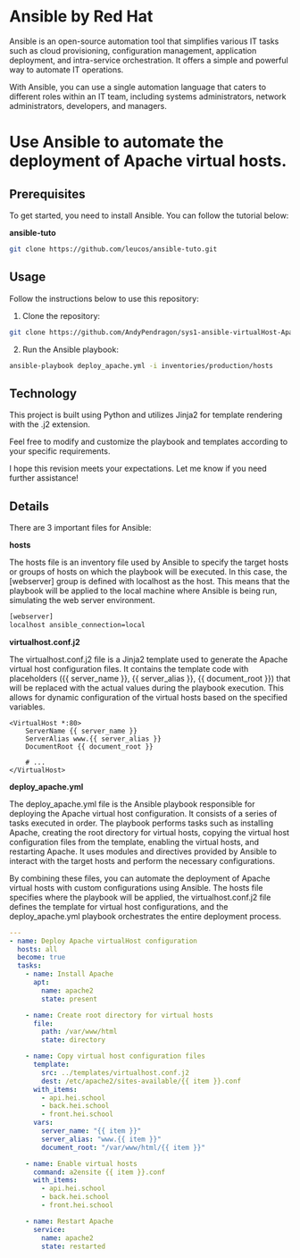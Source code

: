 # Ansible by Red Hat

Ansible is an open-source automation tool that simplifies various IT tasks such as cloud provisioning, configuration management, application deployment, and intra-service orchestration. It offers a simple and powerful way to automate IT operations.

With Ansible, you can use a single automation language that caters to different roles within an IT team, including systems administrators, network administrators, developers, and managers.

# Use Ansible to automate the deployment of Apache virtual hosts.

## Prerequisites

To get started, you need to install Ansible. You can follow the tutorial below:

**ansible-tuto**
```sh
git clone https://github.com/leucos/ansible-tuto.git
```
  
## Usage

Follow the instructions below to use this repository:

1. Clone the repository:
```sh
git clone https://github.com/AndyPendragon/sys1-ansible-virtualHost-Apache2.git
```

2. Run the Ansible playbook:
```sh
ansible-playbook deploy_apache.yml -i inventories/production/hosts
```

## Technology

This project is built using Python and utilizes Jinja2 for template rendering with the .j2 extension.

Feel free to modify and customize the playbook and templates according to your specific requirements.

I hope this revision meets your expectations. Let me know if you need further assistance!

## Details

There are 3 important files for Ansible:

**hosts**

The hosts file is an inventory file used by Ansible to specify the target hosts or groups of hosts on which the playbook will be executed. In this case, the [webserver] group is defined with localhost as the host. This means that the playbook will be applied to the local machine where Ansible is being run, simulating the web server environment.

```sh
[webserver]
localhost ansible_connection=local
```

**virtualhost.conf.j2**

The virtualhost.conf.j2 file is a Jinja2 template used to generate the Apache virtual host configuration files. It contains the template code with placeholders ({{ server_name }}, {{ server_alias }}, {{ document_root }}) that will be replaced with the actual values during the playbook execution. This allows for dynamic configuration of the virtual hosts based on the specified variables.

```jinja
<VirtualHost *:80>
    ServerName {{ server_name }}
    ServerAlias www.{{ server_alias }}
    DocumentRoot {{ document_root }}

    # ...
</VirtualHost>
```

**deploy_apache.yml**

The deploy_apache.yml file is the Ansible playbook responsible for deploying the Apache virtual host configuration. It consists of a series of tasks executed in order. The playbook performs tasks such as installing Apache, creating the root directory for virtual hosts, copying the virtual host configuration files from the template, enabling the virtual hosts, and restarting Apache. It uses modules and directives provided by Ansible to interact with the target hosts and perform the necessary configurations.

By combining these files, you can automate the deployment of Apache virtual hosts with custom configurations using Ansible. The hosts file specifies where the playbook will be applied, the virtualhost.conf.j2 file defines the template for virtual host configurations, and the deploy_apache.yml playbook orchestrates the entire deployment process.

```yaml
---
- name: Deploy Apache virtualHost configuration
  hosts: all
  become: true
  tasks:
    - name: Install Apache
      apt:
        name: apache2
        state: present

    - name: Create root directory for virtual hosts
      file:
        path: /var/www/html
        state: directory

    - name: Copy virtual host configuration files
      template:
        src: ../templates/virtualhost.conf.j2
        dest: /etc/apache2/sites-available/{{ item }}.conf
      with_items:
        - api.hei.school
        - back.hei.school
        - front.hei.school
      vars:
        server_name: "{{ item }}"
        server_alias: "www.{{ item }}"
        document_root: "/var/www/html/{{ item }}"

    - name: Enable virtual hosts
      command: a2ensite {{ item }}.conf
      with_items:
        - api.hei.school
        - back.hei.school
        - front.hei.school

    - name: Restart Apache
      service:
        name: apache2
        state: restarted
```